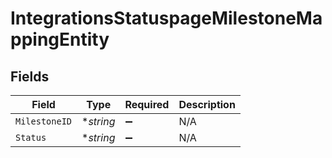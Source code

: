 # IntegrationsStatuspageMilestoneMappingEntity


## Fields

| Field              | Type               | Required           | Description        |
| ------------------ | ------------------ | ------------------ | ------------------ |
| `MilestoneID`      | **string*          | :heavy_minus_sign: | N/A                |
| `Status`           | **string*          | :heavy_minus_sign: | N/A                |
